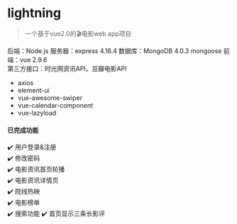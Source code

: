# lightning
> 一个基于vue2.0的:clapper:电影web app项目

后端：Node.js
服务器：express 4.16.4
数据库：MongoDB 4.0.3
mongoose
前端：vue 2.9.6  
第三方接口：时光网资讯API，豆瓣电影API
+ axios
+ element-ui
+ vue-awesome-swiper
+ vue-calendar-component
+ vue-lazyload

#### 已完成功能
:heavy_check_mark: 用户登录&注册  
:heavy_check_mark: 修改密码  
:heavy_check_mark: 电影资讯首页轮播  
:heavy_check_mark: 电影资讯详情页  
:heavy_check_mark: 院线热映  
:heavy_check_mark: 电影榜单  
:heavy_check_mark: 搜索功能 
:heavy_check_mark: 首页显示三条长影评
